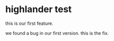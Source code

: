 # highlander test

this is our first feature.

we found a bug in our first version. this is the fix.